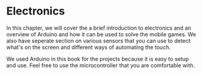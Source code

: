 # Electronics

In this chapter, we will cover the a brief introduction to electronics and an overview of Arduino and how it can be used to solve the mobile games. We also have seperate section on various sensors that you can use to detect what's on the screen and different ways of automating the touch.

We used Arduino in this book for the projects because it is easy to setup and use. Feel free to use the microcontroller that you are comfortable with.